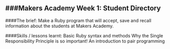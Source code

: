 ###Makers Academy Week 1: Student Directory
-----------------------------------------

####The brief: Make a Ruby program that will accept, save and recall information about the students at Makers Academy.

####Skills / lessons learnt:
 Basic Ruby syntax and methods
 Why the Single Responsibility Principle is so important!
 An introduction to pair programming
